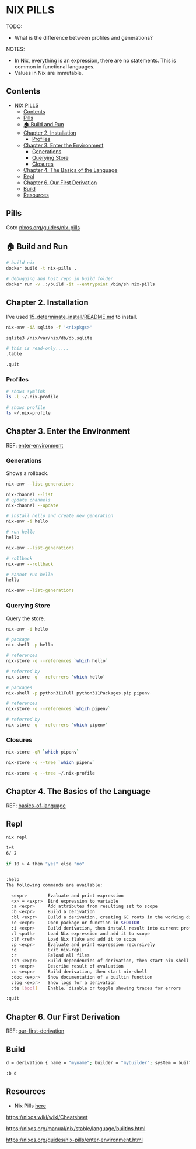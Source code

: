 # NIX PILLS

TODO:

* What is the difference between profiles and generations?  

NOTES:  

* In Nix, everything is an expression, there are no statements. This is common in functional languages.
* Values in Nix are immutable.

## Contents

- [NIX PILLS](#nix-pills)
  - [Contents](#contents)
  - [Pills](#pills)
  - [🏠 Build and Run](#-build-and-run)
  - [Chapter 2. Installation](#chapter-2-installation)
    - [Profiles](#profiles)
  - [Chapter 3. Enter the Environment](#chapter-3-enter-the-environment)
    - [Generations](#generations)
    - [Querying Store](#querying-store)
    - [Closures](#closures)
  - [Chapter 4. The Basics of the Language](#chapter-4-the-basics-of-the-language)
  - [Repl](#repl)
  - [Chapter 6. Our First Derivation](#chapter-6-our-first-derivation)
  - [Build](#build)
  - [Resources](#resources)

## Pills

Goto [nixos.org/guides/nix-pills](https://nixos.org/guides/nix-pills/)

## 🏠 Build and Run

```sh
# build nix
docker build -t nix-pills .

# debugging and host repo in build folder
docker run -v .:/build -it --entrypoint /bin/sh nix-pills
```

## Chapter 2. Installation

I've used [15_determinate_install/README.md](../15_determinate_install/README.md) to install.  

```sh
nix-env -iA sqlite -f '<nixpkgs>'

sqlite3 /nix/var/nix/db/db.sqlite

# this is read-only.....
.table

.quit
```

### Profiles

```sh
# shows symlink
ls -l ~/.nix-profile

# shows profile 
ls ~/.nix-profile
```

## Chapter 3. Enter the Environment

REF: [enter-environment](https://nixos.org/guides/nix-pills/enter-environment.html)  

### Generations

Shows a rollback.  

```sh
nix-env --list-generations

nix-channel --list
# update channels
nix-channel --update

# install hello and create new generation
nix-env -i hello

# run hello
hello

nix-env --list-generations

# rollback
nix-env --rollback

# cannot run hello
hello

nix-env --list-generations
```

### Querying Store

Query the store.  

```sh
nix-env -i hello

# package
nix-shell -p hello

# references
nix-store -q --references `which hello`

# referred by
nix-store -q --referrers `which hello`

# packages
nix-shell -p python311Full python311Packages.pip pipenv

# references
nix-store -q --references `which pipenv`

# referred by
nix-store -q --referrers `which pipenv`
```

### Closures

```sh
nix-store -qR `which pipenv`

nix-store -q --tree `which pipenv`

nix-store -q --tree ~/.nix-profile
```

## Chapter 4. The Basics of the Language

REF: [basics-of-language](https://nixos.org/guides/nix-pills/basics-of-language)  

## Repl

```sh
nix repl

1+3 
6/ 2

if 10 > 4 then "yes" else "no"


:help
The following commands are available:

  <expr>        Evaluate and print expression
  <x> = <expr>  Bind expression to variable
  :a <expr>     Add attributes from resulting set to scope
  :b <expr>     Build a derivation
  :bl <expr>    Build a derivation, creating GC roots in the working directory
  :e <expr>     Open package or function in $EDITOR
  :i <expr>     Build derivation, then install result into current profile
  :l <path>     Load Nix expression and add it to scope
  :lf <ref>     Load Nix flake and add it to scope
  :p <expr>     Evaluate and print expression recursively
  :q            Exit nix-repl
  :r            Reload all files
  :sh <expr>    Build dependencies of derivation, then start nix-shell
  :t <expr>     Describe result of evaluation
  :u <expr>     Build derivation, then start nix-shell
  :doc <expr>   Show documentation of a builtin function
  :log <expr>   Show logs for a derivation
  :te [bool]    Enable, disable or toggle showing traces for errors

:quit
```

## Chapter 6. Our First Derivation

REF: [our-first-derivation](https://nixos.org/guides/nix-pills/our-first-derivation.html)  

## Build

```sh
d = derivation { name = "myname"; builder = "mybuilder"; system = builtins.currentSystem; } 

:b d
```

## Resources

* Nix Pills [here](https://nixos.org/guides/nix-pills)

https://nixos.wiki/wiki/Cheatsheet

https://nixos.org/manual/nix/stable/language/builtins.html
 
https://nixos.org/guides/nix-pills/enter-environment.html
